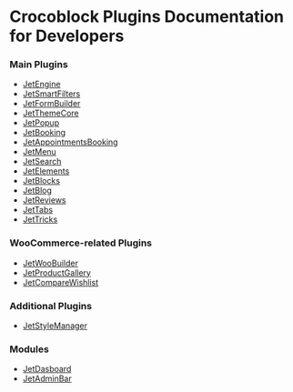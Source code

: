 # Crocoblock Plugins Documentation for Developers

### Main Plugins

* <a href="/01-jet-engine">JetEngine</a>
* <a href="/02-jet-smart-filters">JetSmartFilters</a>
* <a href="/03-jet-form-builder">JetFormBuilder</a>
* <a href="/04-jet-theme-core">JetThemeCore</a>
* <a href="/05-jet-popup">JetPopup</a>
* <a href="/06-jet-booking">JetBooking</a>
* <a href="/07-jet-appointments-booking">JetAppointmentsBooking</a>
* <a href="/08-jet-menu">JetMenu</a>
* <a href="/09-jet-search">JetSearch</a>
* <a href="/10-jet-elements">JetElements</a>
* <a href="/11-jet-blocks">JetBlocks</a>
* <a href="/12-jet-blog">JetBlog</a>
* <a href="/13-jet-reviews">JetReviews</a>
* <a href="/14-jet-tabs">JetTabs</a>
* <a href="/15-jet-tricks">JetTricks</a>

### WooCommerce-related Plugins
* <a href="/16-jet-woo-builder">JetWooBuilder</a>
* <a href="/17-jet-woo-product-gallery">JetProductGallery</a>
* <a href="/18-jet-compare-wishlist">JetCompareWishlist</a>

### Additional Plugins
* <a href="/19-jet-style-manager">JetStyleManager</a>

### Modules
* [JetDasboard](20-jet-dashboard/README.md)
* [JetAdminBar](21-jet-admin-bar/README.md)
